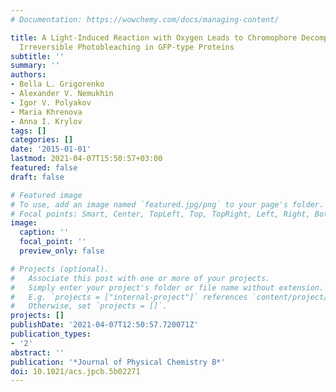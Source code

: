 ```yaml
---
# Documentation: https://wowchemy.com/docs/managing-content/

title: A Light-Induced Reaction with Oxygen Leads to Chromophore Decomposition and
  Irreversible Photobleaching in GFP-type Proteins
subtitle: ''
summary: ''
authors:
- Bella L. Grigorenko
- Alexander V. Nemukhin
- Igor V. Polyakov
- Maria Khrenova
- Anna I. Krylov
tags: []
categories: []
date: '2015-01-01'
lastmod: 2021-04-07T15:50:57+03:00
featured: false
draft: false

# Featured image
# To use, add an image named `featured.jpg/png` to your page's folder.
# Focal points: Smart, Center, TopLeft, Top, TopRight, Left, Right, BottomLeft, Bottom, BottomRight.
image:
  caption: ''
  focal_point: ''
  preview_only: false

# Projects (optional).
#   Associate this post with one or more of your projects.
#   Simply enter your project's folder or file name without extension.
#   E.g. `projects = ["internal-project"]` references `content/project/deep-learning/index.md`.
#   Otherwise, set `projects = []`.
projects: []
publishDate: '2021-04-07T12:50:57.720071Z'
publication_types:
- '2'
abstract: ''
publication: '*Journal of Physical Chemistry B*'
doi: 10.1021/acs.jpcb.5b02271
---
```

